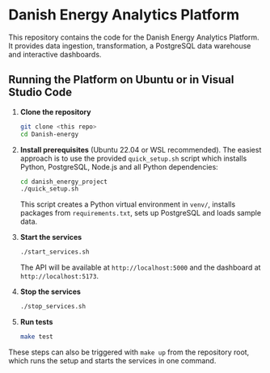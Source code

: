 # Danish Energy Analytics Platform

This repository contains the code for the Danish Energy Analytics Platform. It provides data ingestion, transformation, a PostgreSQL data warehouse and interactive dashboards.

## Running the Platform on Ubuntu or in Visual Studio Code

1. **Clone the repository**
   ```bash
   git clone <this repo>
   cd Danish-energy
   ```

2. **Install prerequisites** (Ubuntu 22.04 or WSL recommended). The easiest approach is to use the provided `quick_setup.sh` script which installs Python, PostgreSQL, Node.js and all Python dependencies:
   ```bash
   cd danish_energy_project
   ./quick_setup.sh
   ```
   This script creates a Python virtual environment in `venv/`, installs packages from `requirements.txt`, sets up PostgreSQL and loads sample data.

3. **Start the services**
   ```bash
   ./start_services.sh
   ```
   The API will be available at `http://localhost:5000` and the dashboard at `http://localhost:5173`.

4. **Stop the services**
   ```bash
   ./stop_services.sh
   ```

5. **Run tests**
   ```bash
   make test
   ```

These steps can also be triggered with `make up` from the repository root, which runs the setup and starts the services in one command.
